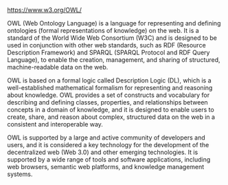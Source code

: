 https://www.w3.org/OWL/

OWL (Web Ontology Language) is a language for representing and defining ontologies (formal representations of knowledge) on the web. It is a standard of the World Wide Web Consortium (W3C) and is designed to be used in conjunction with other web standards, such as RDF (Resource Description Framework) and SPARQL (SPARQL Protocol and RDF Query Language), to enable the creation, management, and sharing of structured, machine-readable data on the web.

OWL is based on a formal logic called Description Logic (DL), which is a well-established mathematical formalism for representing and reasoning about knowledge. OWL provides a set of constructs and vocabulary for describing and defining classes, properties, and relationships between concepts in a domain of knowledge, and it is designed to enable users to create, share, and reason about complex, structured data on the web in a consistent and interoperable way.

OWL is supported by a large and active community of developers and users, and it is considered a key technology for the development of the decentralized web (Web 3.0) and other emerging technologies. It is supported by a wide range of tools and software applications, including web browsers, semantic web platforms, and knowledge management systems.